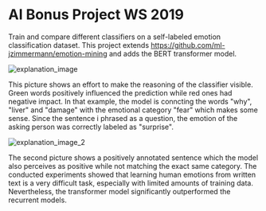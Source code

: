 # AI Bonus Project WS 2019

Train and compare different classifiers on a self-labeled emotion classification dataset. This project extends https://github.com/ml-jzimmermann/emotion-mining and adds the BERT transformer model.

![explanation_image](https://github.com/ml-jzimmermann/ai_bonus_19/blob/master/images/lstm_explanation.png)

This picture shows an effort to make the reasoning of the classifier visible. Green words positively influenced the prediction while red ones had negative impact. In that example, the model is conncting the words "why", "liver" and "damage" with the emotional category "fear" which makes some sense. Since the sentence i phrased as a question, the emotion of the asking person was correctly labeled as "surprise".

![explanation_image_2](https://github.com/ml-jzimmermann/ai_bonus_19/blob/master/images/lstm_explanation_2.png)

The second picture shows a positively annotated sentence which the model also perceives as positive while not matching the exact same category. The conducted experiments showed that learning human emotions from written text is a very difficult task, especially with limited amounts of training data.
Nevertheless, the transformer model significantly outperformed the recurrent models.
